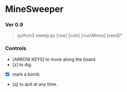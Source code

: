 # MineSweeper
### Ver 0.9
> python3 sweep.py [row] [cols] [numMines] [seed]* 

### Controls
- [ARROW KEYS] to move along the board.
- [z] to dig.
- [x] mark a bomb.
- [q] to quit at any time.


